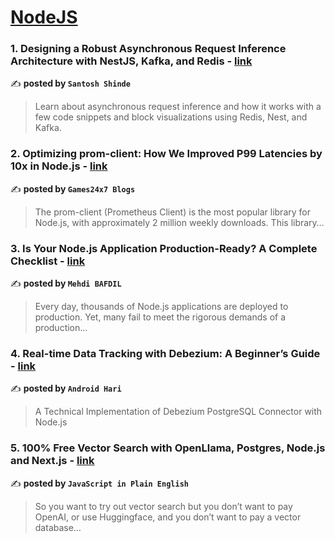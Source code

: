 
<h1><a href=https://medium.com/tag/nodejs/recommended target="_blank" rel="noopener noreferrer">NodeJS</a></h1>
<h3>1. Designing a Robust Asynchronous Request Inference Architecture with NestJS, Kafka, and Redis - <a href="https://medium.com/@santosh-shinde/designing-a-robust-asynchronous-request-inference-architecture-with-nestjs-kafka-and-redis-33cd269b1cbe" target="_blank" rel="noopener noreferrer">link</a></h3>

✍️ **posted by `Santosh Shinde`**

<blockquote>Learn about asynchronous request inference and how it works with a few code snippets and block visualizations using Redis, Nest, and Kafka.</blockquote>

<h3>2. Optimizing prom-client: How We Improved P99 Latencies by 10x in Node.js - <a href="https://medium.com/@Games24x7Tech/optimizing-prom-client-how-we-improved-p99-latencies-by-10x-in-node-js-c3c2f6c68297" target="_blank" rel="noopener noreferrer">link</a></h3>

✍️ **posted by `Games24x7 Blogs`**

<blockquote>The prom-client (Prometheus Client) is the most popular library for Node.js, with approximately 2 million weekly downloads. This library…</blockquote>

<h3>3. Is Your Node.js Application Production-Ready? A Complete Checklist - <a href="https://medium.com/@mehdibafdil/is-your-node-js-application-production-ready-a-complete-checklist-601c9d494f4f" target="_blank" rel="noopener noreferrer">link</a></h3>

✍️ **posted by `Mehdi BAFDIL`**

<blockquote>Every day, thousands of Node.js applications are deployed to production. Yet, many fail to meet the rigorous demands of a production…</blockquote>

<h3>4. Real-time Data Tracking with Debezium: A Beginner’s Guide - <a href="https://medium.com/@hariuc2001/real-time-data-tracking-with-debezium-a-beginners-guide-48adeaf493fd" target="_blank" rel="noopener noreferrer">link</a></h3>

✍️ **posted by `Android Hari`**

<blockquote>A Technical Implementation of Debezium PostgreSQL Connector with Node.js</blockquote>

<h3>5. 100% Free Vector Search with OpenLlama, Postgres, Node.js and Next.js - <a href="https://medium.com/javascript-in-plain-english/100-free-vector-search-with-openllama-postgres-nodejs-and-nextjs-e496856766f7" target="_blank" rel="noopener noreferrer">link</a></h3>

✍️ **posted by `JavaScript in Plain English`**

<blockquote>So you want to try out vector search but you don’t want to pay OpenAI, or use Huggingface, and you don’t want to pay a vector database…</blockquote>

